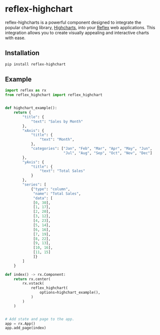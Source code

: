 # reflex-highchart

reflex-highcharts is a powerful component designed to integrate the popular charting library,
[Highcharts](https://www.highcharts.com), into your [Reflex](https://reflex.dev) web applications.
This integration allows you to create visually appealing and interactive charts with ease.

## Installation

```bash
pip install reflex-highchart
```

## Example

```python
import reflex as rx
from reflex_highchart import reflex_highchart


def highchart_example():
    return {
        "title": {
            "text": "Sales by Month"
        },
        "xAxis": {
            "title": {
                "text": "Month",
            },
            "categories": ["Jan", "Feb", "Mar", "Apr", "May", "Jun",
                           "Jul", "Aug", "Sep", "Oct", "Nov", "Dec"]
        },
        "yAxis": {
            "title": {
                "text": "Total Sales"
            }
        },
        "series": [
            {"type": "column",
             "name": "Total Sales",
             "data": [
             [0, 30],
             [1, 17],
             [2, 20],
             [3, 12],
             [4, 23],
             [5, 14],
             [6, 16],
             [7, 19],
             [8, 22],
             [9, 13],
             [10, 16],
             [11, 15]
             ]}
        ]
    }

def index() -> rx.Component:
    return rx.center(
        rx.vstack(
            reflex_highchart(
                options=highchart_example(),
            )
        )
    )


# Add state and page to the app.
app = rx.App()
app.add_page(index)
```
